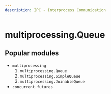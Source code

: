 ```yaml
---
description: IPC - Interprocess Communication
---
```


# multiprocessing.Queue

## Popular modules

* `multiprocessing`
  1. `multiprocessing.Queue`
  2. `multiprocessing.SimpleQueue`
  3. `multiprocessing.JoinableQueue`
* `concurrent.futures`
